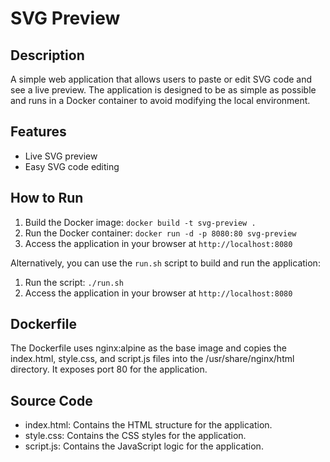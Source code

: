 # SVG Preview

## Description

A simple web application that allows users to paste or edit SVG code and see a live preview. The application is designed to be as simple as possible and runs in a Docker container to avoid modifying the local environment.

## Features

*   Live SVG preview
*   Easy SVG code editing

## How to Run

1.  Build the Docker image: `docker build -t svg-preview .`
2.  Run the Docker container: `docker run -d -p 8080:80 svg-preview`
3.  Access the application in your browser at `http://localhost:8080`

Alternatively, you can use the `run.sh` script to build and run the application:

1.  Run the script: `./run.sh`
2.  Access the application in your browser at `http://localhost:8080`

## Dockerfile

The Dockerfile uses nginx:alpine as the base image and copies the index.html, style.css, and script.js files into the /usr/share/nginx/html directory. It exposes port 80 for the application.

## Source Code

*   index.html: Contains the HTML structure for the application.
*   style.css: Contains the CSS styles for the application.
*   script.js: Contains the JavaScript logic for the application.

